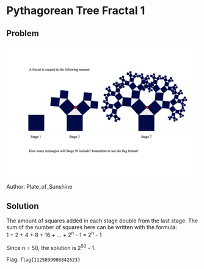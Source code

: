 # Pythagorean Tree Fractal 1
## Problem
![Pythagorean Tree Fractal 1](./images/Pythagorean_Tree_Fractal.png)
Author: Plate_of_Sunshine

## Solution
The amount of squares added in each stage double from the last stage. The sum of the number of squares here can be written with the formula:  
1 + 2 + 4 + 8 + 16 + … + 2<sup>n</sup> - 1 = 2<sup>n</sup> - 1  

Since n = 50, the solution is 2<sup>50</sup> - 1.

Flag: `flag{1125899906842623}`
